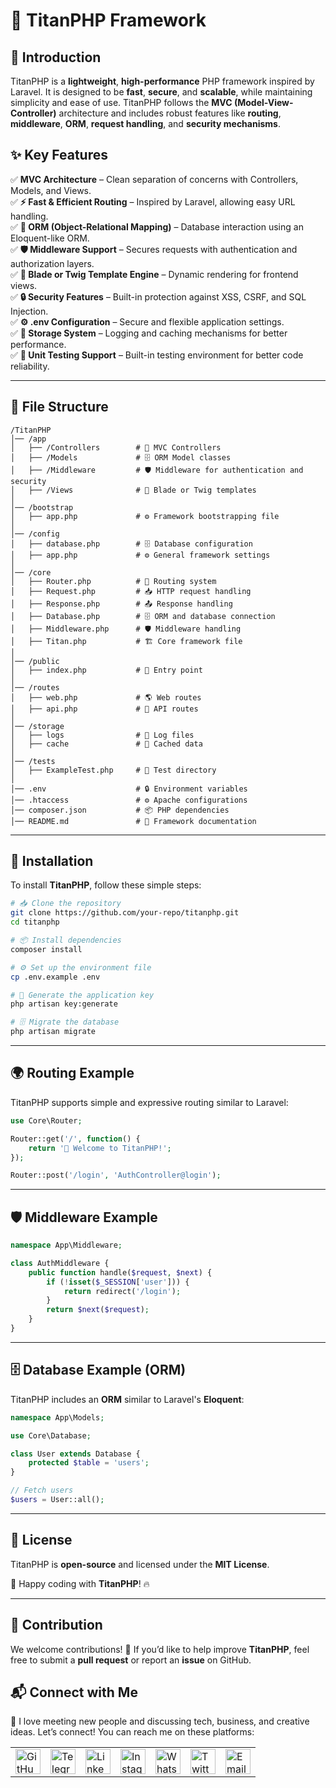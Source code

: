 # 🌟 TitanPHP Framework

## 🚀 Introduction
TitanPHP is a **lightweight**, **high-performance** PHP framework inspired by Laravel. It is designed to be **fast**, **secure**, and **scalable**, while maintaining simplicity and ease of use. TitanPHP follows the **MVC (Model-View-Controller)** architecture and includes robust features like **routing**, **middleware**, **ORM**, **request handling**, and **security mechanisms**.

## ✨ Key Features
✅ **MVC Architecture** – Clean separation of concerns with Controllers, Models, and Views.  
✅ **⚡ Fast & Efficient Routing** – Inspired by Laravel, allowing easy URL handling.  
✅ **🔗 ORM (Object-Relational Mapping)** – Database interaction using an Eloquent-like ORM.  
✅ **🛡️ Middleware Support** – Secures requests with authentication and authorization layers.  
✅ **🎨 Blade or Twig Template Engine** – Dynamic rendering for frontend views.  
✅ **🔒 Security Features** – Built-in protection against XSS, CSRF, and SQL Injection.  
✅ **⚙️ .env Configuration** – Secure and flexible application settings.  
✅ **📁 Storage System** – Logging and caching mechanisms for better performance.  
✅ **🧪 Unit Testing Support** – Built-in testing environment for better code reliability.  

---

## 📂 File Structure
```
/TitanPHP
│── /app
│   ├── /Controllers        # 🎯 MVC Controllers
│   ├── /Models             # 🗄️ ORM Model classes
│   ├── /Middleware         # 🛡️ Middleware for authentication and security
│   ├── /Views              # 🎨 Blade or Twig templates
│
│── /bootstrap
│   ├── app.php             # ⚙️ Framework bootstrapping file
│
│── /config
│   ├── database.php        # 🗄️ Database configuration
│   ├── app.php             # ⚙️ General framework settings
│
│── /core
│   ├── Router.php          # 🔗 Routing system
│   ├── Request.php         # 📥 HTTP request handling
│   ├── Response.php        # 📤 Response handling
│   ├── Database.php        # 🗄️ ORM and database connection
│   ├── Middleware.php      # 🛡️ Middleware handling
│   ├── Titan.php           # 🏗️ Core framework file
│
│── /public
│   ├── index.php           # 🚪 Entry point
│
│── /routes
│   ├── web.php             # 🌎 Web routes
│   ├── api.php             # 🔌 API routes
│
│── /storage
│   ├── logs                # 📝 Log files
│   ├── cache               # 🚀 Cached data
│
│── /tests
│   ├── ExampleTest.php     # 🧪 Test directory
│
│── .env                    # 🔒 Environment variables
│── .htaccess               # ⚙️ Apache configurations
│── composer.json           # 📦 PHP dependencies
│── README.md               # 📜 Framework documentation
```

---

## 🔧 Installation
To install **TitanPHP**, follow these simple steps:
```sh
# 📥 Clone the repository
git clone https://github.com/your-repo/titanphp.git
cd titanphp

# 📦 Install dependencies
composer install

# ⚙️ Set up the environment file
cp .env.example .env

# 🔑 Generate the application key
php artisan key:generate

# 🗄️ Migrate the database
php artisan migrate
```

---

## 🌍 Routing Example
TitanPHP supports simple and expressive routing similar to Laravel:
```php
use Core\Router;

Router::get('/', function() {
    return '🚀 Welcome to TitanPHP!';
});

Router::post('/login', 'AuthController@login');
```

---

## 🛡️ Middleware Example
```php
namespace App\Middleware;

class AuthMiddleware {
    public function handle($request, $next) {
        if (!isset($_SESSION['user'])) {
            return redirect('/login');
        }
        return $next($request);
    }
}
```

---

## 🗄️ Database Example (ORM)
TitanPHP includes an **ORM** similar to Laravel's **Eloquent**:
```php
namespace App\Models;

use Core\Database;

class User extends Database {
    protected $table = 'users';
}

// Fetch users
$users = User::all();
```

---

## 📜 License
TitanPHP is **open-source** and licensed under the **MIT License**.  

🚀 Happy coding with **TitanPHP**! 🔥

---

## 🤝 Contribution

We welcome contributions! 🎉 If you’d like to help improve **TitanPHP**, feel free to submit a **pull request** or report an **issue** on GitHub.  

## 📬 Connect with Me  

💬 I love meeting new people and discussing tech, business, and creative ideas. Let’s connect! You can reach me on these platforms:

<div align="center">
    <table>
        <tr>
            <td>
                <a href="https://github.com/iqbolshoh">
                    <img src="https://raw.githubusercontent.com/rahuldkjain/github-profile-readme-generator/master/src/images/icons/Social/github.svg"
                        height="40" width="40" alt="GitHub" />
                </a>
            </td>
            <td>
                <a href="https://t.me/iqbolshoh_777">
                    <img src="https://github.com/gayanvoice/github-active-users-monitor/blob/master/public/images/icons/telegram.svg"
                        height="40" width="40" alt="Telegram" />
                </a>
            </td>
            <td>
                <a href="https://www.linkedin.com/in/iiqbolshoh/">
                    <img src="https://github.com/gayanvoice/github-active-users-monitor/blob/master/public/images/icons/linkedin.svg"
                        height="40" width="40" alt="LinkedIn" />
                </a>
            </td>
            <td>
                <a href="https://instagram.com/iqbolshoh_777" target="blank">
                    <img src="https://raw.githubusercontent.com/rahuldkjain/github-profile-readme-generator/master/src/images/icons/Social/instagram.svg"
                        alt="Instagram" height="40" width="40" />
                </a>
            </td>
            <td>
                <a href="https://wa.me/qr/22PVFQSMQQX4F1">
                    <img src="https://github.com/gayanvoice/github-active-users-monitor/blob/master/public/images/icons/whatsapp.svg"
                        height="40" width="40" alt="WhatsApp" />
                </a>
            </td>
            <td>
                <a href="https://x.com/iqbolshoh_777">
                    <img src="https://img.shields.io/badge/X-000000?style=for-the-badge&logo=x&logoColor=white" height="40"
                        width="40" alt="Twitter" />
                </a>
            </td>
            <td>
                <a href="mailto:iilhomjonov777@gmail.com">
                    <img src="https://github.com/gayanvoice/github-active-users-monitor/blob/master/public/images/icons/gmail.svg"
                        height="40" width="40" alt="Email" />
                </a>
            </td>
        </tr>
    </table>
</div>